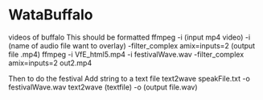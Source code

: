 # WataBuffalo
videos of buffalo
This should be formatted
ffmpeg -i (input mp4 video) -i (name of audio file want to overlay) -filter_complex amix=inputs=2 (output file .mp4)
ffmpeg -i VfE_html5.mp4 -i festivalWave.wav -filter_complex amix=inputs=2 out2.mp4

Then to do the festival
Add string to a text file
text2wave speakFile.txt -o festivalWave.wav
text2wave (textfile) -o (output file.wav)

